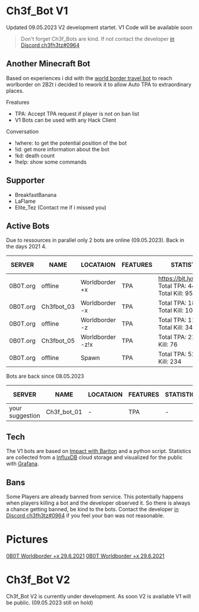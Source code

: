 # Ch3f_Bot V1
Updated 09.05.2023
V2 development startet. V1 Code will be available soon
> Don't forget Ch3f_Bots are kind. 
If not contact the developer [in Discord ch3fh3tz#0964]
## Another Minecraft Bot 
Based on experiences i did with the [world border travel bot] to reach worlborder on 2B2t i decided to rework it
to allow Auto TPA to extraordinary places.


Freatures 
* TPA: Accept TPA request if player is not on ban list
* V1 Bots can be used with any Hack Client

Conversation 
* !where: to get the potential position of the bot
* !id: get more information about the bot
* !kd: death count
* !help: show some commands

## Supporter
* BreakfastBanana
* LaFlame
* Elite_Tez
(Contact me if i missed you)

## Active Bots 
Due to ressources in parallel only 2 bots are online (09.05.2023). Back in the days 2021 4.

| SERVER | NAME | LOCATAION | FEATURES | STATISTICS | Active since |
| ------ | ------ |------ |------ |------ |------ |
| 0B0T.org | offline | Worldborder +x | TPA | https://bit.ly/3yxdE2x Total TPA: 4413 Total Kill: 955|10.07.2021|
| 0B0T.org | Ch3fbot_03 | Worldborder -x | TPA | Total TPA: 1835 Total Kill: 104|09.10.2021|
| 0B0T.org | offline | Worldborder -z | TPA | Total TPA: 1194 Total Kill: 341|09.10.2021| |
| 0B0T.org | Ch3fbot_05  | Worldborder -z!x | TPA | Total TPA: 219 Total Kill: 76|10.11.2021| |
| 0B0T.org | offline | Spawn | TPA | Total TPA: 525 Total Kill: 234|10.11.2021| |

Bots are back since 08.05.2023

| SERVER | NAME | LOCATAION | FEATURES | STATISTICS | Active since |
| ------ | ------ |------ |------ |------ |------ |
| your suggestion | Ch3f_bot_01 |- | TPA | -|-|

## Tech
The V1 bots are based on [Impact with Bariton] and a python script.
Statistics are collected from a [InfluxDB] cloud storage and visualized for the public with [Grafana].

## Bans
Some Players are already banned from service. This potentially happens when players killing a bot and the developer observed it.
So there is always a chance getting banned, be kind to the bots. Contact the developer [in Discord ch3fh3tz#0964] if you feel your ban was not reasonable.

# Pictures
[0B0T Worldborder +x 29.6.2021](https://ibb.co/MsZXpKx)
[0B0T Worldborder +x 29.6.2021](https://ibb.co/FBCjFRC)

# Ch3f_Bot V2 
Ch3f_Bot V2 is currently under development. As soon V2 is available V1 will be public. (09.05.2023 still on hold)

[//]: # (These are reference links used in the body of this note and get stripped out when the markdown processor does its job. There is no need to format nicely because it shouldn't be seen. Thanks SO - http://stackoverflow.com/questions/4823468/store-comments-in-markdown-syntax)

   [0b0t_bot_01]: <https://bit.ly/3yxdE2x>
   [world border travel bot]: <https://github.com/h3tz/2b2t-worldborder-click>
   [Impact with Bariton]: <https://impactclient.net/>
   [InfluxDB]: <https://www.influxdata.com/products/influxdb-cloud/>
   [Grafana]: <https://grafana.com/>
   [in Discord ch3fh3tz#0964]: <ch3fh3tz#0964>
   
   
